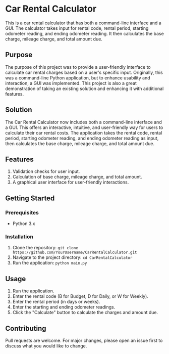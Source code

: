 # Car Rental Calculator

This is a car rental calculator that has both a command-line interface and a GUI. The calculator takes input for rental code, rental period, starting odometer reading, and ending odometer reading. It then calculates the base charge, mileage charge, and total amount due.

## Purpose
The purpose of this project was to provide a user-friendly interface to calculate car rental charges based on a user's specific input. Originally, this was a command-line Python application, but to enhance usability and interaction, a GUI was implemented. This project is also a great demonstration of taking an existing solution and enhancing it with additional features.

## Solution
The Car Rental Calculator now includes both a command-line interface and a GUI. This offers an interactive, intuitive, and user-friendly way for users to calculate their car rental costs. The application takes the rental code, rental period, starting odometer reading, and ending odometer reading as input, then calculates the base charge, mileage charge, and total amount due.

## Features

1. Validation checks for user input.
2. Calculation of base charge, mileage charge, and total amount.
3. A graphical user interface for user-friendly interactions.

## Getting Started

### Prerequisites

- Python 3.x

### Installation

1. Clone the repository: `git clone https://github.com/YourUsername/CarRentalCalculator.git`
2. Navigate to the project directory: `cd CarRentalCalculator`
3. Run the application: `python main.py`

## Usage

1. Run the application.
2. Enter the rental code (B for Budget, D for Daily, or W for Weekly).
3. Enter the rental period (in days or weeks).
4. Enter the starting and ending odometer readings.
5. Click the "Calculate" button to calculate the charges and amount due.

## Contributing

Pull requests are welcome. For major changes, please open an issue first to discuss what you would like to change.
